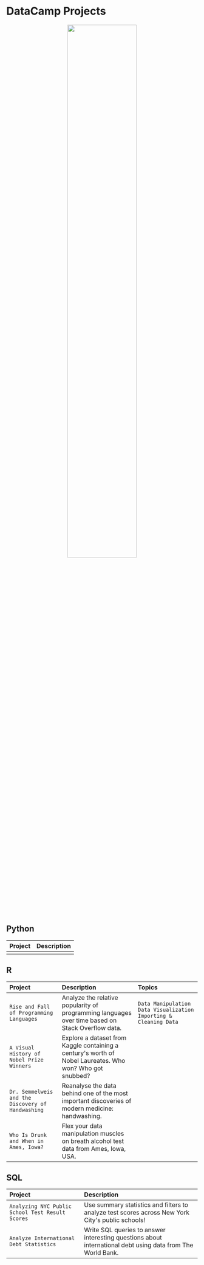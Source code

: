 # DataCamp Projects

<p align="center">
<img src="https://user-images.githubusercontent.com/66647718/203878212-8ec7de3d-db1f-4f53-a7f4-d593cd27c355.JPG" width="60%" height="60%">
</p>

## Python

| Project | Description | 
| :---- | :---- | 
| | |


## R

| Project | Description | Topics |
| :---- | :---- | :---- |
| `Rise and Fall of Programming Languages` | Analyze the relative popularity of programming languages over time based on Stack Overflow data. | `Data Manipulation` `Data Visualization` `Importing & Cleaning Data` |
| `A Visual History of Nobel Prize Winners` | Explore a dataset from Kaggle containing a century's worth of Nobel Laureates. Who won? Who got snubbed? | |
| `Dr. Semmelweis and the Discovery of Handwashing` | Reanalyse the data behind one of the most important discoveries of modern medicine: handwashing. | |
| `Who Is Drunk and When in Ames, Iowa?` | Flex your data manipulation muscles on breath alcohol test data from Ames, Iowa, USA. | |


## SQL

| Project | Description | 
| :----- | :--- | 
| `Analyzing NYC Public School Test Result Scores` | Use summary statistics and filters to analyze test scores across New York City's public schools! |
| `Analyze International Debt Statistics` | Write SQL queries to answer interesting questions about international debt using data from The World Bank. |
